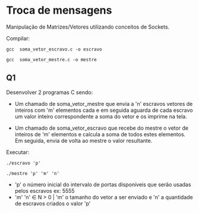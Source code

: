 # Troca de mensagens

Manipulação de Matrizes/Vetores utilizando conceitos de Sockets.

Compilar:

` gcc  soma_vetor_escravo.c -o escravo `

` gcc  soma_vetor_mestre.c -o mestre `

## Q1
Desenvolver 2 programas C sendo:
* Um chamado de soma_vetor_mestre que envia a 'n' escravos vetores de inteiros com 'm' elementos cada e em seguida aguarda de cada escravo um valor inteiro correspondente a soma do vetor e os imprime na tela.

* Um chamado de soma_vetor_escravo que recebe do mestre o vetor de inteiros de 'm' elementos e calcula a soma de todos estes elementos. Em seguida, envia de volta ao mestre o valor resultante.

Executar:

` ./escravo 'p' `

` ./mestre 'p' 'm' 'n' `

* 'p' o número inicial do intervalo de portas disponíveis que serão usadas pelos escravos ex: 5555
* 'm' 'n' ∈ N > 0 | 'm' o tamanho do vetor a ser enviado e 'n' a quantidade de escravos criados o valor 'p'
